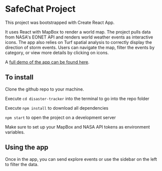 # SafeChat Project

This project was bootstrapped with Create React App.

It uses React with MapBox to render a world map. The project pulls data from NASA's EONET API and renders world weather events as interactive icons. The app also relies on Turf spatial analysis to correctly display the direction of storm events. Users can navigate the map, filter the events by category, or view more details by clicking on icons.

A [full demo of the app can be found here](https://compassionate-darwin-7d658e.netlify.app/).

## To install

Clone the github repo to your machine.

Execute `cd disaster-tracker` into the terminal to go into the repo folder

Execute `npm install` to download all dependencies

`npm start` to open the project on a development server

Make sure to set up your MapBox and NASA API tokens as environment variables.

## Using the app

Once in the app, you can send explore events or use the sidebar on the left to filter the data.
